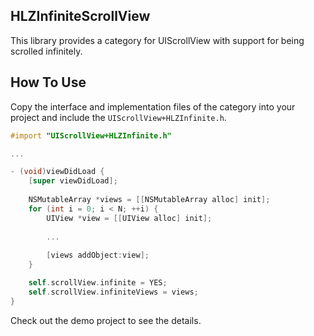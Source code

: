 HLZInfiniteScrollView
---------------------
This library provides a category for UIScrollView with support for being scrolled infinitely.

How To Use
----------
Copy the interface and implementation files of the category into your project and include the `UIScrollView+HLZInfinite.h`.

```objective-c
#import "UIScrollView+HLZInfinite.h"

...

- (void)viewDidLoad {
    [super viewDidLoad];
    
    NSMutableArray *views = [[NSMutableArray alloc] init];
    for (int i = 0; i < N; ++i) {
        UIView *view = [[UIView alloc] init];
        
        ...
                
        [views addObject:view];
    }

    self.scrollView.infinite = YES;     
    self.scrollView.infiniteViews = views;
}
```

Check out the demo project to see the details.
